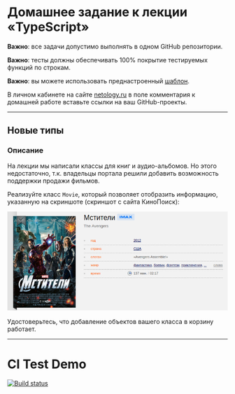 # Домашнее задание к лекции «TypeScript»

**Важно**: все задачи допустимо выполнять в одном GitHub репозитории.

**Важно**: тесты должны обеспечивать 100% покрытие тестируемых функций по строкам.

**Важно**: вы можете использовать преднастроенный [шаблон](../ts-template/).


В личном кабинете на сайте [netology.ru](http://netology.ru/) в поле комментария к домашней работе вставьте ссылки на ваш GitHub-проекты.

---

## Новые типы

### Описание

На лекции мы написали классы для книг и аудио-альбомов. Но этого недостаточно, т.к. владельцы портала решили добавить возможность поддержки продажи фильмов.

Реализуйте класс `Movie`, который позволяет отобразить информацию, указанную на скриншоте (скриншот с сайта КиноПоиск):

![](pic/avengers.png)

Удостоверьтесь, что добавление объектов вашего класса в корзину работает.

---
# CI Test Demo
[![Build status](https://ci.appveyor.com/api/projects/status/k4yd0b5j13twrstt?svg=true)](https://ci.appveyor.com/project/EkaGontsova/TypeScript_1)